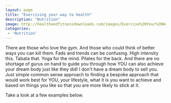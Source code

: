 ```yaml
---
layout: page
title: "Exercising your way to health"
description: "Nutrition"
image: http://healthandfitnessdownloads.com/images/Exercise%20Your%20Way%20To%20Physical%20HealthBIG.jpg
categories:
 - 'Nutrition'
---
```

There are those who love the gym. And those who could think of better ways you can kill them. Fads and trends can be confusing. High intensity this. Tabata that. Yoga for the mind. Pilates for the back. And there are no shortage of gurus on hand to guide you through how YOU can also achieve your dream body just like they did! I don't have a dream body to sell you. Just simple common sense approach to finding a bespoke approach that would work best for YOU, your lifestyle, what it is you want to achieve and based on things you like so that you are more likely to stick at it.

Take a look at a few examples below.